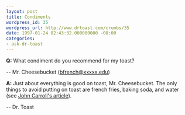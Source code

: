 ```yaml
---
layout: post
title: Condiments
wordpress_id: 35
wordpress_url: http://www.drtoast.com/crumbs/35
date: 1997-01-24 02:43:32.000000000 -08:00
categories:
- ask-dr-toast
---
```

**Q:** What condiment do you recommend for my toast?

-- Mr. Cheesebucket (bfrench@xxxxx.edu)

**A:** Just about everything is good on toast, Mr. Cheesebucket. The only things to avoid putting on toast are french fries, baking soda, and water (see [John Carroll's article](http://www.drtoast.com/crumbs/91)).

-- Dr. Toast
